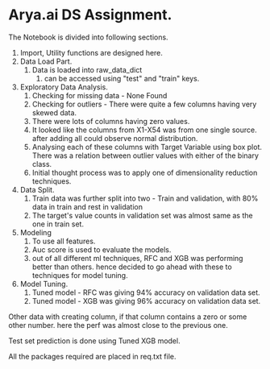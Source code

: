 # Arya.ai DS Assignment. 

The Notebook is divided into following sections. 
1. Import, Utility functions are designed here.
2. Data Load Part. 
   1. Data is loaded into raw_data_dict
      1. can be accessed using "test" and "train" keys.
3. Exploratory Data Analysis. 
   1. Checking for missing data - None Found
   2. Checking for outliers - There were quite a few columns having very skewed data.
   3. There were lots of columns having zero values. 
   4. It looked like the columns from X1-X54 was from one single source. after adding all could observe normal distribution.
   5. Analysing each of these columns with Target Variable using box plot. There was a relation between outlier values with either of the binary class. 
   6. Initial thought process was to apply one of dimensionality reduction techniques. 
4. Data Split.
   1. Train data was further split into two - Train and validation, with 80% data in train and rest in validation
   2. The target's value counts in validation set was almost same as the one in train set.
5. Modeling 
   1. To use all features.
   2. Auc score is used to evaluate the models. 
   3. out of all different ml techniques, RFC and XGB was performing better than others. 
hence decided to go ahead with these to techniques for model tuning.
6. Model Tuning.
   1. Tuned model - RFC was giving 94% accuracy on validation data set.
   2. Tuned model - XGB was giving 96% accuracy on validation data set. 

Other data with creating column, if that column contains a zero or some other number. here the perf was almost close to the previous one.

Test set prediction is done using Tuned XGB model. 

All the packages required are placed in req.txt file. 


        